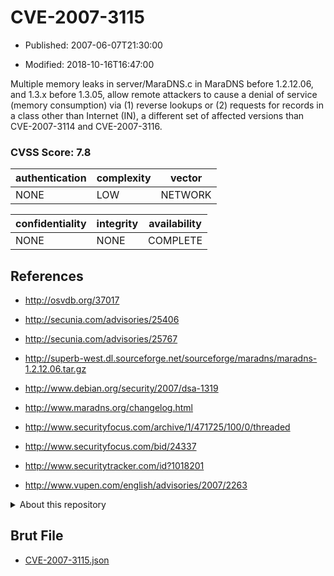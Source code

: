 # CVE-2007-3115

- Published: 2007-06-07T21:30:00

- Modified: 2018-10-16T16:47:00

Multiple memory leaks in server/MaraDNS.c in MaraDNS before 1.2.12.06, and 1.3.x before 1.3.05, allow remote attackers to cause a denial of service (memory consumption) via (1) reverse lookups or (2) requests for records in a class other than Internet (IN), a different set of affected versions than CVE-2007-3114 and CVE-2007-3116.

### CVSS Score: **7.8**

| authentication | complexity | vector |
| --- | --- | --- |
| NONE | LOW | NETWORK |

| confidentiality | integrity | availability |
| --- | --- | --- |
| NONE | NONE | COMPLETE |

## References

* http://osvdb.org/37017

* http://secunia.com/advisories/25406

* http://secunia.com/advisories/25767

* http://superb-west.dl.sourceforge.net/sourceforge/maradns/maradns-1.2.12.06.tar.gz

* http://www.debian.org/security/2007/dsa-1319

* http://www.maradns.org/changelog.html

* http://www.securityfocus.com/archive/1/471725/100/0/threaded

* http://www.securityfocus.com/bid/24337

* http://www.securitytracker.com/id?1018201

* http://www.vupen.com/english/advisories/2007/2263

<details>
<summary>About this repository</summary> 

  This repository is part of the project [Live Hack CVE](https://github.com/Live-Hack-CVE). Main website can be found [www.live-hack.org](https://www.live-hack.org) 
  
  Made by [Sn0wAlice](https://github.com/Sn0wAlice) for the people that care about security and need to have a feed of the latest CVEs. Hope you enjoy it, don't forget to star the repo and follow me on [Twitter](https://twitter.com/Sn0wAlice) and [Github](https://github.com/Sn0wAlice). And that is my [personnal website](https://www.alice-snow.me/)

  - [Home Page](https://github.com/Live-Hack-CVE)
  - [Framework](https://github.com/Live-Hack-CVE/cve-framework)
  - [CVE database](https://github.com/Live-Hack-CVE/full_database)
  - [Changelog](https://github.com/Live-Hack-CVE/Changelog)
</details>

## Brut File

* [CVE-2007-3115.json](https://raw.githubusercontent.com/Live-Hack-CVE/full_database/main/cves/2007/CVE-2007-3115.json)

